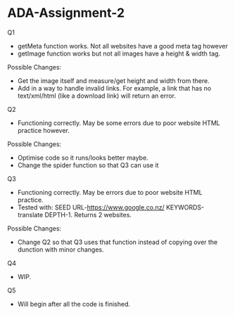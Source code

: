 # ADA-Assignment-2
Q1
- getMeta function works. Not all websites have a good meta tag however
- getImage function works but not all images have a height & width tag. 

Possible Changes:
- Get the image itself and measure/get height and width from there. 
- Add in a way to handle invalid links. For example, a link that has no text/xml/html (like a download link) will return an error.
  
Q2
- Functioning correctly. May be some errors due to poor website HTML practice however.

Possible Changes:
- Optimise code so it runs/looks better maybe.
- Change the spider function so that Q3 can use it

Q3
- Functioning correctly. May be errors due to poor website HTML practice.
- Tested with: SEED URL-https://www.google.co.nz/ KEYWORDS-translate DEPTH-1. Returns 2 websites.

Possible Changes:
- Change Q2 so that Q3 uses that function instead of copying over the dunction with minor changes.

Q4
- WIP.

Q5
- Will begin after all the code is finished.
